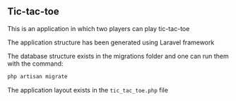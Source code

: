 ## Tic-tac-toe

This is an application in which two players can play tic-tac-toe

The application structure has been generated using Laravel framework

The database structure exists in the migrations folder and one can run them with the command:
```bash
php artisan migrate
```

The application layout exists in the `tic_tac_toe.php` file
